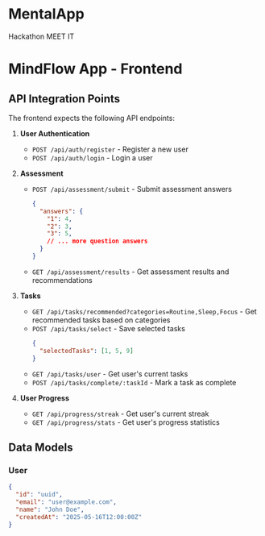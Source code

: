 # MentalApp
Hackathon MEET IT

# MindFlow App - Frontend

## API Integration Points

The frontend expects the following API endpoints:

1. **User Authentication**
   - `POST /api/auth/register` - Register a new user
   - `POST /api/auth/login` - Login a user

2. **Assessment**
   - `POST /api/assessment/submit` - Submit assessment answers
     ```json
     {
       "answers": {
         "1": 4,
         "2": 3,
         "3": 5,
         // ... more question answers
       }
     }
     ```
   - `GET /api/assessment/results` - Get assessment results and recommendations

3. **Tasks**
   - `GET /api/tasks/recommended?categories=Routine,Sleep,Focus` - Get recommended tasks based on categories
   - `POST /api/tasks/select` - Save selected tasks
     ```json
     {
       "selectedTasks": [1, 5, 9]
     }
     ```
   - `GET /api/tasks/user` - Get user's current tasks
   - `POST /api/tasks/complete/:taskId` - Mark a task as complete

4. **User Progress**
   - `GET /api/progress/streak` - Get user's current streak
   - `GET /api/progress/stats` - Get user's progress statistics

## Data Models

### User
```json
{
  "id": "uuid",
  "email": "user@example.com",
  "name": "John Doe",
  "createdAt": "2025-05-16T12:00:00Z"
}
